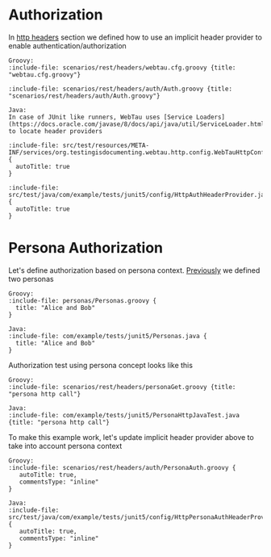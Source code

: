 # Authorization

In [http headers](HTTP/header#implicit-header) section we defined how to use
an implicit header provider to enable authentication/authorization

```tabs
Groovy:
:include-file: scenarios/rest/headers/webtau.cfg.groovy {title: "webtau.cfg.groovy"}

:include-file: scenarios/rest/headers/auth/Auth.groovy {title: "scenarios/rest/headers/auth/Auth.groovy"}

Java:
In case of JUnit like runners, WebTau uses [Service Loaders](https://docs.oracle.com/javase/8/docs/api/java/util/ServiceLoader.html) 
to locate header providers

:include-file: src/test/resources/META-INF/services/org.testingisdocumenting.webtau.http.config.WebTauHttpConfiguration {
  autoTitle: true
}

:include-file: src/test/java/com/example/tests/junit5/config/HttpAuthHeaderProvider.java {
  autoTitle: true
}
```

# Persona Authorization

Let's define authorization based on persona context.
[Previously](persona/introduction#context-definition) we defined two personas

```tabs
Groovy:
:include-file: personas/Personas.groovy {
  title: "Alice and Bob"
}

Java:
:include-file: com/example/tests/junit5/Personas.java {
  title: "Alice and Bob"
}
```

Authorization test using persona concept looks like this

```tabs
Groovy:
:include-file: scenarios/rest/headers/personaGet.groovy {title: "persona http call"}

Java:
:include-file: com/example/tests/junit5/PersonaHttpJavaTest.java {title: "persona http call"}
```

To make this example work, let's update implicit header provider above to take into account persona context

```tabs
Groovy:
:include-file: scenarios/rest/headers/auth/PersonaAuth.groovy {
   autoTitle: true,
   commentsType: "inline"
}

Java:
:include-file: src/test/java/com/example/tests/junit5/config/HttpPersonaAuthHeaderProvider.java {
   autoTitle: true,
   commentsType: "inline"
}
```
